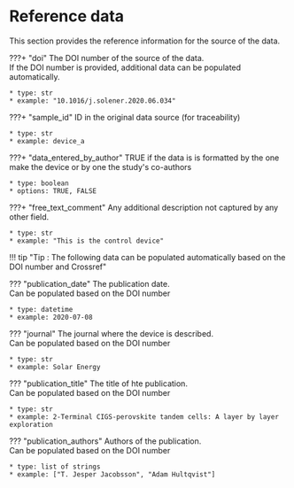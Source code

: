 # Reference data

This section provides the reference information for the source of the data. <br/>


???+ "doi"
    The DOI number of the source of the data. <br/>
    If the DOI number is provided, additional data can be 
    populated automatically. <br/>

    * type: str
    * example: "10.1016/j.solener.2020.06.034"

???+ "sample_id"
    ID in the original data source (for traceability)

    * type: str
    * example: device_a

???+ "data_entered_by_author"
    TRUE if the data is is formatted by the one make the device or by one the study's co-authors   

    * type: boolean
    * options: TRUE, FALSE

???+ "free_text_comment"
    Any additional description not captured by any other field.

    * type: str
    * example: "This is the control device"

!!! tip "Tip : The following data can be populated automatically based on the DOI number and Crossref"  

??? "publication_date"
    The publication date. <br/> Can be populated based on the DOI number

    * type: datetime
    * example: 2020-07-08

??? "journal"
    The journal where the device is described. <br/> Can be populated based on the DOI number

    * type: str
    * example: Solar Energy

??? "publication_title"
    The title of hte publication. <br/> Can be populated based on the DOI number

    * type: str
    * example: 2-Terminal CIGS-perovskite tandem cells: A layer by layer exploration

??? "publication_authors"
    Authors of the publication. <br/>
    Can be populated based on the DOI number

    * type: list of strings
    * example: ["T. Jesper Jacobsson", "Adam Hultqvist"]



